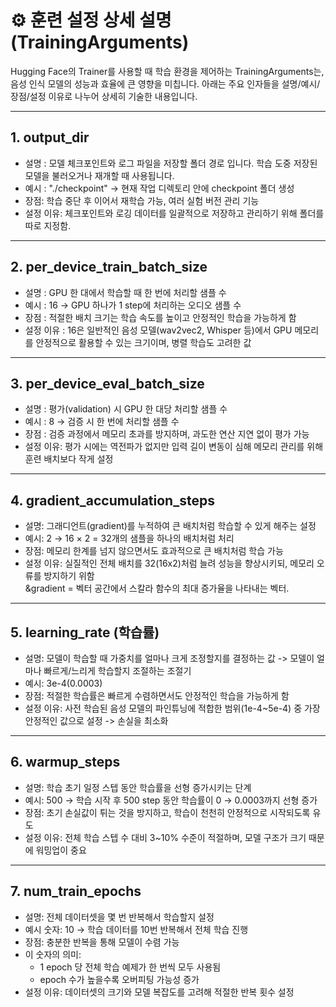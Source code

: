 # ⚙️ 훈련 설정 상세 설명 (TrainingArguments)
Hugging Face의 Trainer를 사용할 때 학습 환경을 제어하는 TrainingArguments는, 음성 인식 모델의 성능과 효율에 큰 영향을 미칩니다. 아래는 주요 인자들을 설명/예시/장점/설정 이유로 나누어 상세히 기술한 내용입니다.

---

## 1. output_dir
- 설명 : 모델 체크포인트와 로그 파일을 저장할  폴더 경로 입니다. 학습 도중 저장된 모델을 불러오거나 재개할 때 사용됩니다.
- 예시 : "./checkpoint" → 현재 작업 디렉토리 안에 checkpoint 폴더 생성
- 장점: 학습 중단 후 이어서 재학습 가능, 여러 실험 버전 관리 기능
- 설정 이유: 체크포인트와 로깅 데이터를 일괄적으로 저장하고 관리하기 위해 폴더를 따로 지정함.

---

## 2. per_device_train_batch_size
- 설명 : GPU 한 대에서 학습할 때 한 번에 처리할 샘플 수
- 예시 : 16 → GPU 하나가 1 step에 처리하는 오디오 샘플 수
- 장점 : 적절한 배치 크기는 학습 속도를 높이고 안정적인 학습을 가능하게 함
- 설정 이유 : 16은 일반적인 음성 모델(wav2vec2, Whisper 등)에서 GPU 메모리를 안정적으로 활용할 수 있는 크기이며, 병렬 학습도 고려한 값

---

## 3. per_device_eval_batch_size
- 설명 : 평가(validation) 시 GPU 한 대당 처리할 샘플 수
- 예시 : 8 → 검증 시 한 번에 처리할 샘플 수
- 장점 : 검증 과정에서 메모리 초과를 방지하며, 과도한 연산 지연 없이 평가 가능
- 설정 이유: 평가 시에는 역전파가 없지만 입력 길이 변동이 심해 메모리 관리를 위해 훈련 배치보다 작게 설정

---

## 4. gradient_accumulation_steps
- 설명: 그래디언트(gradient)를 누적하여 큰 배치처럼 학습할 수 있게 해주는 설정
- 예시: 2 → 16 × 2 = 32개의 샘플을 하나의 배치처럼 처리
- 장점: 메모리 한계를 넘지 않으면서도 효과적으로 큰 배치처럼 학습 가능
- 설정 이유: 실질적인 전체 배치를 32(16x2)처럼 늘려 성능을 향상시키되, 메모리 오류를 방지하기 위함 <br>
&gradient = 벡터 공간에서 스칼라 함수의 최대 증가율을 나타내는 벡터.

---

## 5. learning_rate (학습률)
- 설명: 모델이 학습할 때 가중치를 얼마나 크게 조정할지를 결정하는 값 -> 모델이 얼마나 빠르게/느리게 학습할지 조절하는 조절기
- 예시: 3e-4(0.0003)
- 장점: 적절한 학습률은 빠르게 수렴하면서도 안정적인 학습을 가능하게 함
- 설정 이유: 사전 학습된 음성 모델의 파인튜닝에 적합한 범위(1e-4~5e-4) 중 가장 안정적인 값으로 설정 -> 손실을 최소화

---

## 6. warmup_steps
- 설명: 학습 초기 일정 스텝 동안 학습률을 선형 증가시키는 단계
- 예시: 500  → 학습 시작 후 500 step 동안 학습률이 0 → 0.0003까지 선형 증가
- 장점: 초기 손실값이 튀는 것을 방지하고, 학습이 천천히 안정적으로 시작되도록 유도
- 설정 이유: 전체 학습 스텝 수 대비 3~10% 수준이 적절하며, 모델 구조가 크기 때문에 워밍업이 중요

---

## 7. num_train_epochs
- 설명: 전체 데이터셋을 몇 번 반복해서 학습할지 설정
- 예시 숫자: 10 → 학습 데이터를 10번 반복해서 전체 학습 진행
- 장점: 충분한 반복을 통해 모델이 수렴 가능
- 이 숫자의 의미:
  - 1 epoch 당 전체 학습 예제가 한 번씩 모두 사용됨
  - epoch 수가 높을수록 오버피팅 가능성 증가
- 설정 이유: 데이터셋의 크기와 모델 복잡도를 고려해 적절한 반복 횟수 설정








